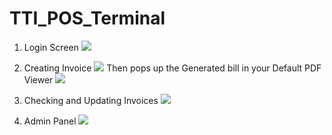 # TTI_POS_Terminal
1. Login Screen
![](https://i.imgur.com/wRQeiof.gif)

2. Creating Invoice
![](https://i.imgur.com/lth7ukc.gif)
Then pops up the Generated bill in your Default PDF Viewer
![](https://i.imgur.com/rVgEbfb.png)

3. Checking and Updating Invoices
![](https://i.imgur.com/SaamYqM.gif)

4. Admin Panel 
![](https://i.imgur.com/FsueHBc.gif)
